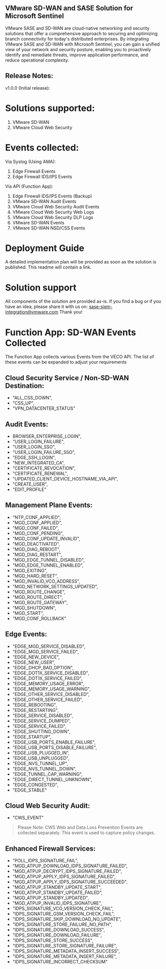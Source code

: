 ## VMware SD-WAN and SASE Solution for Microsoft Sentinel

VMware SASE and SD-WAN are cloud-native networking and security solutions that offer a comprehensive approach to securing and optimizing branch connectivity for today's distributed enterprises. By integrating VMware SASE and SD-WAN with Microsoft Sentinel, you can gain a unified view of your network and security posture, enabling you to proactively identify and remediate threats, improve application performance, and reduce operational complexity. 

## Release Notes:
v1.0.0 (Initial release):

# Solutions supported:
1. VMware SD-WAN
2. VMware Cloud Web Security

# Events collected:

Via Syslog (Using AMA):
1. Edge Firewall Events
2. Edge Firewall IDS/IPS Events

Via API (Function App):
1. Edge Firewall IDS/IPS Events (Backup)
2. VMware SD-WAN Audit Events
3. VMware Cloud Web Security Audit Events
4. VMware Cloud Web Security Web Logs
5. VMware Cloud Web Security DLP Logs
6. VMware SD-WAN Events
7. VMware SD-WAN NSD/CSS Events

# Deployment Guide
A detailed implementation plan will be provided as soon as the solution is published. This readme will contain a link.

# Solution support
All components of the solution are provided as-is. If you find a bug or if you have an idea, please share it with us on: sase-siem-integration@vmware.com Thank you!

# Function App: SD-WAN Events Collected
The Function App collects various Events from the VECO API. The list of these events can be expanded to adjust your requirements
## Cloud Security Service / Non-SD-WAN Destination:
- "ALL_CSS_DOWN",
- "CSS_UP",
- "VPN_DATACENTER_STATUS"
## Audit Events:
- BROWSER_ENTERPRISE_LOGIN",
- "USER_LOGIN_FAILURE",
- "USER_LOGIN_SSO",
- "USER_LOGIN_FAILURE_SSO",
- "EDGE_SSH_LOGIN",
- "NEW_INTEGRATED_CA",
- "CERTIFICATE_REVOCATION",
- "CERTIFICATE_RENEWAL",
- "UPDATED_CLIENT_DEVICE_HOSTNAME_VIA_API",
- "CREATE_USER",
- "EDIT_PROFILE"
## Management Plane Events:
- "NTP_CONF_APPLIED",
- "MGD_CONF_APPLIED",
- "MGD_CONF_FAILED",
- "MGD_CONF_PENDING",
- "MGD_CONF_UPDATE_INVALID",
- "MGD_DEACTIVATED",
- "MGD_DIAG_REBOOT",
- "MGD_DIAG_RESTART",
- "MGD_EDGE_TUNNEL_DISABLED",
- "MGD_EDGE_TUNNEL_ENABLED",
- "MGD_EXITING",
- "MGD_HARD_RESET",
- "MGD_INVALID_VCO_ADDRESS",
- "MGD_NETWORK_SETTINGS_UPDATED",
- "MGD_ROUTE_CHANGE",
- "MGD_ROUTE_DIRECT",
- "MGD_ROUTE_GATEWAY",
- "MGD_SHUTDOWN",
- "MGD_START",
- "MGD_CONF_ROLLBACK"
## Edge Events:
- "EDGE_MGD_SERVICE_DISABLED",
- "EDGE_MGD_SERVICE_FAILED",
- "EDGE_NEW_DEVICE",
- "EDGE_NEW_USER",
- "EDGE_DHCP_BAD_OPTION",
- "EDGE_DOT1X_SERVICE_DISABLED",
- "EDGE_DOT1X_SERVICE_FAILED",
- "EDGE_MEMORY_USAGE_ERROR",
- "EDGE_MEMORY_USAGE_WARNING",
- "EDGE_OTHER_SERVICE_DISABLED",
- "EDGE_OTHER_SERVICE_FAILED",
- "EDGE_REBOOTING",
- "EDGE_RESTARTING",
- "EDGE_SERVICE_DISABLED",
- "EDGE_SERVICE_DUMPED",
- "EDGE_SERVICE_FAILED",
- "EDGE_SHUTTING_DOWN",
- "EDGE_STARTUP",
- "EDGE_USB_PORTS_ENABLE_FAILURE",
- "EDGE_USB_PORTS_DISABLE_FAILURE",
- "EDGE_USB_PLUGGED_IN",
- "EDGE_USB_UNPLUGGED",
- "EDGE_NVS_TUNNEL_UP",
- "EDGE_NVS_TUNNEL_DOWN",
- "EDGE_TUNNEL_CAP_WARNING",
- "EDGE_DIRECT_TUNNEL_UNKNOWN",
- "EDGE_CONGESTED",
- "EDGE_STABLE"

## Cloud Web Security Audit:
- "CWS_EVENT"
> Please Note: CWS Web and Data Loss Prevention Events are collected separately. This event is used to capture policy changes.

## Enhanced Firewall Services:
- "POLL_IDPS_SIGNATURE_FAIL",
- "MGD_ATPUP_DOWNLOAD_IDPS_SIGNATURE_FAILED",
- "MGD_ATPUP_DECRYPT_IDPS_SIGNATURE_FAILED",
- "MGD_ATPUP_APPLY_IDPS_SIGNATURE_FAILED",
- "MGD_ATPUP_APPLY_IDPS_SIGNATURE_SUCCEEDED",
- "MGD_ATPUP_STANDBY_UPDATE_START",
- "MGD_ATPUP_STANDBY_UPDATE_FAILED",
- "MGD_ATPUP_STANDBY_UPDATED",
- "MGD_ATPUP_INVALID_IDPS_SIGNATURE",
- "IDPS_SIGNATURE_VCO_VERSION_CHECK_FAIL",
- "IDPS_SIGNATURE_GSM_VERSION_CHECK_FAIL",
- "IDPS_SIGNATURE_SKIP_DOWNLOAD_NO_UPDATE",
- "IDPS_SIGNATURE_STORE_FAILURE_NO_PATH",
- "IDPS_SIGNATURE_DOWNLOAD_SUCCESS",
- "IDPS_SIGNATURE_DOWNLOAD_FAILURE",
- "IDPS_SIGNATURE_STORE_SUCCESS",
- "IDPS_SIGNATURE_STORE_SIGNATURE_FAILURE",
- "IDPS_SIGNATURE_METADATA_INSERT_SUCCESS",
- "IDPS_SIGNATURE_METADATA_INSERT_FAILURE",
- "IDPS_SIGNATURE_INCORRECT_CHECKSUM"
